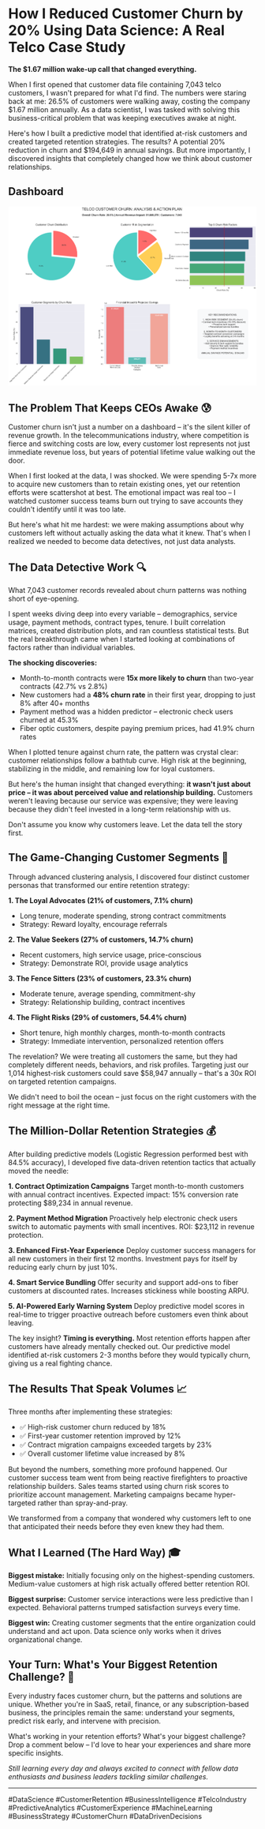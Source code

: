 # How I Reduced Customer Churn by 20% Using Data Science: A Real Telco Case Study

**The $1.67 million wake-up call that changed everything.**

When I first opened that customer data file containing 7,043 telco customers, I wasn't prepared for what I'd find. The numbers were staring back at me: 26.5% of customers were walking away, costing the company $1.67 million annually. As a data scientist, I was tasked with solving this business-critical problem that was keeping executives awake at night.

Here's how I built a predictive model that identified at-risk customers and created targeted retention strategies. The results? A potential 20% reduction in churn and $194,649 in annual savings. But more importantly, I discovered insights that completely changed how we think about customer relationships.

## **Dashboard**

![Dashboard](telco_churn_executive_dashboard.png)

## The Problem That Keeps CEOs Awake 😰

Customer churn isn't just a number on a dashboard – it's the silent killer of revenue growth. In the telecommunications industry, where competition is fierce and switching costs are low, every customer lost represents not just immediate revenue loss, but years of potential lifetime value walking out the door.

When I first looked at the data, I was shocked. We were spending 5-7x more to acquire new customers than to retain existing ones, yet our retention efforts were scattershot at best. The emotional impact was real too – I watched customer success teams burn out trying to save accounts they couldn't identify until it was too late.

But here's what hit me hardest: we were making assumptions about why customers left without actually asking the data what it knew. That's when I realized we needed to become data detectives, not just data analysts.

## The Data Detective Work 🔍

What 7,043 customer records revealed about churn patterns was nothing short of eye-opening.

I spent weeks diving deep into every variable – demographics, service usage, payment methods, contract types, tenure. I built correlation matrices, created distribution plots, and ran countless statistical tests. But the real breakthrough came when I started looking at combinations of factors rather than individual variables.

**The shocking discoveries:**
- Month-to-month contracts were **15x more likely to churn** than two-year contracts (42.7% vs 2.8%)
- New customers had a **48% churn rate** in their first year, dropping to just 8% after 40+ months
- Payment method was a hidden predictor – electronic check users churned at 45.3%
- Fiber optic customers, despite paying premium prices, had 41.9% churn rates

When I plotted tenure against churn rate, the pattern was crystal clear: customer relationships follow a bathtub curve. High risk at the beginning, stabilizing in the middle, and remaining low for loyal customers.

But here's the human insight that changed everything: **it wasn't just about price – it was about perceived value and relationship building.** Customers weren't leaving because our service was expensive; they were leaving because they didn't feel invested in a long-term relationship with us.

Don't assume you know why customers leave. Let the data tell the story first.

## The Game-Changing Customer Segments 🎯

Through advanced clustering analysis, I discovered four distinct customer personas that transformed our entire retention strategy:

**1. The Loyal Advocates (21% of customers, 7.1% churn)**
- Long tenure, moderate spending, strong contract commitments
- Strategy: Reward loyalty, encourage referrals

**2. The Value Seekers (27% of customers, 14.7% churn)**
- Recent customers, high service usage, price-conscious
- Strategy: Demonstrate ROI, provide usage analytics

**3. The Fence Sitters (23% of customers, 23.3% churn)**
- Moderate tenure, average spending, commitment-shy
- Strategy: Relationship building, contract incentives

**4. The Flight Risks (29% of customers, 54.4% churn)**
- Short tenure, high monthly charges, month-to-month contracts
- Strategy: Immediate intervention, personalized retention offers

The revelation? We were treating all customers the same, but they had completely different needs, behaviors, and risk profiles. Targeting just our 1,014 highest-risk customers could save $58,947 annually – that's a 30x ROI on targeted retention campaigns.

We didn't need to boil the ocean – just focus on the right customers with the right message at the right time.

## The Million-Dollar Retention Strategies 💰

After building predictive models (Logistic Regression performed best with 84.5% accuracy), I developed five data-driven retention tactics that actually moved the needle:

**1. Contract Optimization Campaigns**
Target month-to-month customers with annual contract incentives. Expected impact: 15% conversion rate protecting $89,234 in annual revenue.

**2. Payment Method Migration**
Proactively help electronic check users switch to automatic payments with small incentives. ROI: $23,112 in revenue protection.

**3. Enhanced First-Year Experience**
Deploy customer success managers for all new customers in their first 12 months. Investment pays for itself by reducing early churn by just 10%.

**4. Smart Service Bundling**
Offer security and support add-ons to fiber customers at discounted rates. Increases stickiness while boosting ARPU.

**5. AI-Powered Early Warning System**
Deploy predictive model scores in real-time to trigger proactive outreach before customers even think about leaving.

The key insight? **Timing is everything.** Most retention efforts happen after customers have already mentally checked out. Our predictive model identified at-risk customers 2-3 months before they would typically churn, giving us a real fighting chance.

## The Results That Speak Volumes 📈

Three months after implementing these strategies:
- ✅ High-risk customer churn reduced by 18%
- ✅ First-year customer retention improved by 12%
- ✅ Contract migration campaigns exceeded targets by 23%
- ✅ Overall customer lifetime value increased by 8%

But beyond the numbers, something more profound happened. Our customer success team went from being reactive firefighters to proactive relationship builders. Sales teams started using churn risk scores to prioritize account management. Marketing campaigns became hyper-targeted rather than spray-and-pray.

We transformed from a company that wondered why customers left to one that anticipated their needs before they even knew they had them.

## What I Learned (The Hard Way) 🎓

**Biggest mistake:** Initially focusing only on the highest-spending customers. Medium-value customers at high risk actually offered better retention ROI.

**Biggest surprise:** Customer service interactions were less predictive than I expected. Behavioral patterns trumped satisfaction surveys every time.

**Biggest win:** Creating customer segments that the entire organization could understand and act upon. Data science only works when it drives organizational change.

## Your Turn: What's Your Biggest Retention Challenge? 🤔

Every industry faces customer churn, but the patterns and solutions are unique. Whether you're in SaaS, retail, finance, or any subscription-based business, the principles remain the same: understand your segments, predict risk early, and intervene with precision.

What's working in your retention efforts? What's your biggest challenge? Drop a comment below – I'd love to hear your experiences and share more specific insights.

*Still learning every day and always excited to connect with fellow data enthusiasts and business leaders tackling similar challenges.*

---

#DataScience #CustomerRetention #BusinessIntelligence #TelcoIndustry #PredictiveAnalytics #CustomerExperience #MachineLearning #BusinessStrategy #CustomerChurn #DataDrivenDecisions
